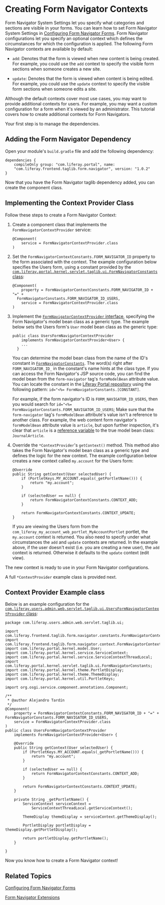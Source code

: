 # Creating Form Navigator Contexts [](id=creating-form-navigator-contexts)

Form Navigator System Settings let you specify what categories and sections are 
visible in your forms. You can learn how to set Form Navigator 
System Settings in [Configuring Form Navigator Forms](/discover/portal/-/knowledge_base/7-0/configuring-form-navigator-forms). 
Form Navigator configurations let you specify an optional context 
which defines the circumstances for which the configuration is applied. The
following Form Navigator contexts are available by default:

- `add`: Denotes that the form is viewed when new content is being created. 
  For example, you could use the `add` context to specify the visible form
  sections when someone creates a new site.

- `update`: Denotes that the form is viewed when content is being edited. 
  For example, you could use the `update` context to specify the visible form
  sections when someone edits a site.

Although the default contexts cover most use cases, you may want to provide 
additional contexts for users. For example, you may want a custom configuration
for a form when it's viewed by an administrator. This tutorial covers how to
create additional contexts for Form Navigators. 

Your first step is to manage the dependencies.

## Adding the Form Navigator Dependency [](id=adding-the-form-navigator-dependency)

Open your module's `build.gradle` file and add the following dependency:

    dependencies {
        compileOnly group: "com.liferay.portal", name: 
        "com.liferay.frontend.taglib.form.navigator", version: "1.0.2"
    }

Now that you have the Form Navigator taglib dependency added, you can create the 
component class. 

## Implementing the Context Provider Class [](id=implementing-the-context-provider-class)

Follow these steps to create a Form Navigator Context:

1.  Create a component class that implements the `FormNavigatorContextProvider` 
    service: 
    
        @Component(
        	service = FormNavigatorContextProvider.class
        )

2.  Set the `FormNavigatorContextConstants.FORM_NAVIGATOR_ID` property to the 
    form associated with the context. The example configuration below 
    specifies the Users form, using a constant provided by the 
    [`com.liferay.portal.kernel.servlet.taglib.ui.FormNavigatorConstants` class](@platform-ref@/7.0-latest/javadocs/portal-kernel/com/liferay/portal/kernel/servlet/taglib/ui/FormNavigatorConstants.html):

        @Component(
        	property = FormNavigatorContextConstants.FORM_NAVIGATOR_ID + "=" + 
          FormNavigatorConstants.FORM_NAVIGATOR_ID_USERS,
        	service = FormNavigatorContextProvider.class
        )
 
3.  Implement the [`FormNavigatorContextProvider` interface](https://github.com/liferay/liferay-portal/blob/7.0.x/modules/apps/foundation/frontend-taglib/frontend-taglib-form-navigator/src/main/java/com/liferay/frontend/taglib/form/navigator/context/FormNavigatorContextProvider.java), 
    specifying the Form Navigator's model bean class as a generic type. The 
    example below sets the Users form's `User` model bean class as the generic 
    type:

        public class UsersFormNavigatorContextProvider
        	implements FormNavigatorContextProvider<User> {
            ...
          }

    You can determine the model bean class from the name of the ID's constant in
    [`FormNavigatorConstants`](@platform-ref@/7.0-latest/javadocs/portal-kernel/com/liferay/portal/kernel/servlet/taglib/ui/FormNavigatorConstants.html).
    The word(s) right after `FORM_NAVIGATOR_ID_` in the constant's name hints at
    the class type. If you can access the Form Navigator's JSP source code, you
    can find the model bean from the `form-navigator` tag's `formModelBean`
    attribute value. You can locate the constant in the 
    [Liferay Portal repository](https://github.com/liferay/liferay-portal)
    using the following pattern: `id="<%= FormNavigatorConstants.[CONSTANT]`.

    For example, if the form navigator's ID is `FORM_NAVIGATOR_ID_USERS`, then
    you would search for `id="<%=
    FormNavigatorConstants.FORM_NAVIGATOR_ID_USERS`; Make sure that the
    `form-navigator` tag's `formModelBean` attribute's value isn't a reference
    to another class. For example, the web content form navigator's
    `formModelBean` attribute value is `article`, but upon further inspection,
    it's clear that `article` is a 
    [reference variable](https://github.com/liferay/liferay-portal/blob/7.0.x/modules/apps/web-experience/journal/journal-web/src/main/resources/META-INF/resources/edit_article.jsp#L29) 
    to the true model bean class: `JournalArticle`. 

4.  Override the `*ContextProvider`'s `getContext()` method. This method also
    takes the Form Navigator's model bean class as a generic type and defines
    the logic for the new context. The example configuration below creates a new
    context called `my.account` for the Users form:
    
        @Override
        public String getContext(User selectedUser) {
        	if (PortletKeys.MY_ACCOUNT.equals(_getPortletName())) {
        		return "my.account";
        	}

        	if (selectedUser == null) {
        		return FormNavigatorContextConstants.CONTEXT_ADD;
        	}

        	return FormNavigatorContextConstants.CONTEXT_UPDATE;
        }
 
    If you are viewing the Users form from the 
    `com_liferay_my_account_web_portlet_MyAccountPortlet` portlet, the 
    `my.account` context is returned. You also need to specify under what 
    circumstances the `add` and `update` contexts are returned. In the example
    above, if the user doesn't exist (i.e. you are creating a new user), the
    `add` context is returned. Otherwise it defaults to the `update` context
    (edit view).

The new context is ready to use in your Form Navigator configurations.
 
A full `*ContextProvider` example class is provided next.

## Context Provider Example class [](id=context-provider-example-class)

Below is an example configuration for the 
[`com.liferay.users.admin.web.servlet.taglib.ui.UsersFormNavigatorContextProvider` class](https://github.com/liferay/liferay-portal/blob/7.0.x/modules/apps/foundation/users-admin/users-admin-web/src/main/java/com/liferay/users/admin/web/servlet/taglib/ui/UsersFormNavigatorContextProvider.java):

    package com.liferay.users.admin.web.servlet.taglib.ui;

    import com.liferay.frontend.taglib.form.navigator.constants.FormNavigatorContextConstants;
    import com.liferay.frontend.taglib.form.navigator.context.FormNavigatorContextProvider;
    import com.liferay.portal.kernel.model.User;
    import com.liferay.portal.kernel.service.ServiceContext;
    import com.liferay.portal.kernel.service.ServiceContextThreadLocal;
    import com.liferay.portal.kernel.servlet.taglib.ui.FormNavigatorConstants;
    import com.liferay.portal.kernel.theme.PortletDisplay;
    import com.liferay.portal.kernel.theme.ThemeDisplay;
    import com.liferay.portal.kernel.util.PortletKeys;

    import org.osgi.service.component.annotations.Component;

    /**
     * @author Alejandro Tardín
     */
    @Component(
    	property = FormNavigatorContextConstants.FORM_NAVIGATOR_ID + "=" + FormNavigatorConstants.FORM_NAVIGATOR_ID_USERS,
    	service = FormNavigatorContextProvider.class
    )
    public class UsersFormNavigatorContextProvider
    	implements FormNavigatorContextProvider<User> {

    	@Override
    	public String getContext(User selectedUser) {
    		if (PortletKeys.MY_ACCOUNT.equals(_getPortletName())) {
    			return "my.account";
    		}

    		if (selectedUser == null) {
    			return FormNavigatorContextConstants.CONTEXT_ADD;
    		}

    		return FormNavigatorContextConstants.CONTEXT_UPDATE;
    	}

    	private String _getPortletName() {
    		ServiceContext serviceContext =
    			ServiceContextThreadLocal.getServiceContext();

    		ThemeDisplay themeDisplay = serviceContext.getThemeDisplay();

    		PortletDisplay portletDisplay = themeDisplay.getPortletDisplay();

    		return portletDisplay.getPortletName();
    	}

    }
    
Now you know how to create a Form Navigator context!

## Related Topics [](id=related-topics)

[Configuring Form Navigator Forms](/discover/portal/-/knowledge_base/7-0/configuring-form-navigator-forms)

[Form Navigator Extensions](/develop/tutorials/-/knowledge_base/7-0/form-navigator)
